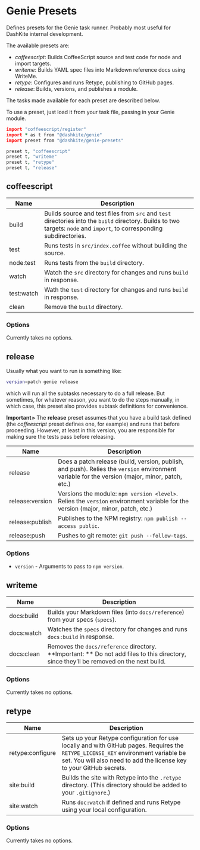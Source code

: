 # Genie Presets

Defines presets for the Genie task runner. Probably most useful for DashKite internal development.

The available presets are:

- *coffeescript*: Builds CoffeeScript source and test code for node and import targets.
- *writeme*: Builds YAML spec files into Markdown reference docs using WriteMe.
- *retype*: Configures and runs Retype, publishing to GitHub pages.
- *release*: Builds, versions, and publishes a module.

The tasks made available for each preset are described below.

To use a preset, just load it from your task file, passing in your Genie module.

```coffeescript
import "coffeescript/register"
import * as t from "@dashkite/genie"
import preset from "@dashkite/genie-presets"

preset t, "coffeescript"
preset t, "writeme"
preset t, "retype"
preset t, "release"
```

## coffeescript

| Name       | Description                                                  |
| ---------- | ------------------------------------------------------------ |
| build      | Builds source and test files from `src` and `test` directories into the `build` directory. Builds to two targets: `node` and `import`, to corresponding subdirectories. |
| test       | Runs tests in `src/index.coffee` without building the source. |
| node:test  | Runs tests from the `build` directory.                       |
| watch      | Watch the `src` directory for changes and runs `build` in response. |
| test:watch | Wath the `test` directory for changes and runs `build` in response. |
| clean      | Remove the `build` directory.                                |

### Options

Currently takes no options.

## release

Usually what you want to run is something like:

```bash
version=patch genie release
```

which will run all the subtasks necessary to do a full release. But sometimes, for whatever reason, you want to do the steps manually, in which case, this preset also provides subtask definitions for convenience.

**Important &rtri;** The **release** preset assumes that you have a build task defined (the *coffeescript* preset defines one, for example) and runs that before proceeding. However, at least in this version, you are responsible for making sure the tests pass before releasing.

| Name            | Description                                                  |
| --------------- | ------------------------------------------------------------ |
| release         | Does a patch release (build, version, publish, and push). Relies the `version` environment variable for the version (major, minor, patch, etc.) |
| release:version | Versions the module: `npm version <level>`. Relies the `version` environment variable for the version (major, minor, patch, etc.) |
| release:publish | Publishes to the NPM registry: `npm publish --access public`. |
| release:push    | Pushes to git remote: `git push --follow-tags`.              |

### Options

- `version` - Arguments to pass to `npm version`.

## writeme

| Name       | Description                                                  |
| ---------- | ------------------------------------------------------------ |
| docs:build | Builds your Markdown files (into `docs/reference`) from your specs (`specs`). |
| docs:watch | Watches the `specs` directory for changes and runs `docs:build` in response. |
| docs:clean | Removes the `docs/reference` directory. **Important: ** Do not add files to this directory, since they’ll be removed on the next build. |

### Options

Currently takes no options.

## retype

| Name             | Description                                                  |
| ---------------- | ------------------------------------------------------------ |
| retype:configure | Sets up your Retype configuration for use locally and with GitHub pages. Requires the `RETYPE_LICENSE_KEY` environment variable be set. You will also need to add the license key to your GitHub secrets. |
| site:build       | Builds the site with Retype into the `.retype` directory. (This directory should be added to your `.gitignore`.) |
| site:watch       | Runs `doc:watch` if defined and runs Retype using your local configuration. |

### Options

Currently takes no options.